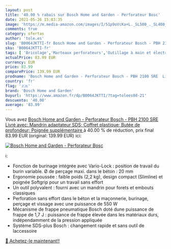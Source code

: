 ```yaml
---
layout: post
title: '40.00 % rabais sur Bosch Home and Garden - Perforateur Bosc'
date: 2021-05-26 15:03:35
image: 'https://m.media-amazon.com/images/I/51p9oVcKa+L._SL500_._SL400_.jpg'
comments: true
category: ofertas
author: 'tole.es'
slug: 'B0064JKTTI-fr Bosch Home and Garden - Perforateur Bosch - PBH 2100 SRE...'
sku: 'B0064JKTTI-fr'
tags: [ 'Bricolage','Marteaux perforateurs','Outillage à main et électroportatif','Outillage électroportatif','Outils pour papier peint','Papiers peints et fournitures pour la pose de papiers peints','Peintures, outils et traitement des murs','Perceuses','Perforateurs de papier peint','bosch home and garden', ]
actualPrice: 83.99 EUR
currency: EUR
price: 83.99
comparePrice: 139.99 EUR
prodname: 'Bosch Home and Garden - Perforateur Bosch - PBH 2100 SRE  Livré avec: Mandrin adaptateur SDS; Coffret plastique; Butée de profondeur; Poignée supplémentaire '
country: 'fr'
flag: '🇫🇷'
brand: 'Bosch Home and Garden'
buyurl: 'https://www.amazon.fr/dp/B0064JKTTI/?tag=tolees0d-21'
descuento: '40.00'
average: '83.99'
---
```


Vous avez [Bosch Home and Garden - Perforateur Bosch - PBH 2100 SRE  Livré avec: Mandrin adaptateur SDS; Coffret plastique; Butée de profondeur; Poignée supplémentaire ](https://www.amazon.fr/dp/B0064JKTTI/?tag=tolees0d-21)  à  40.00 % de réduction, prix final  83.99 EUR (original: 139.99 EUR) ici:

[![Bosch Home and Garden - Perforateur Bosc](https://m.media-amazon.com/images/I/51p9oVcKa+L._SL500_._SL400_.jpg)](https://www.amazon.fr/dp/B0064JKTTI/?tag=tolees0d-21)

ℹ️:

- Fonction de burinage intégrée avec Vario-Lock : position de travail du burin variable. Ø de perçage maxi. dans le béton : 20 mm
- Ergonomie poussée : faible poids (2,2 kg), design compact (Slimline) et poignée Softgrip pour un travail sans effort
- Un outil polyvalent : fourni avec un mandrin pour forets et embouts classiques
- Perforation sans effort dans le béton et la maçonnerie, burinage, perçage et vissage avec une puissance de 550 W
- Mécanisme de frappe pneumatique Bosch doté dune puissance de frappe de 1,7 J : puissance de frappe élevée dans les matériaux durs, indépendamment de la pression appliquée
- Système SDS-plus Bosch : changement rapide et sans outil de laccessoire

[🛒 Achetez-le maintenant!!](https://www.amazon.fr/dp/B0064JKTTI/?tag=tolees0d-21)
